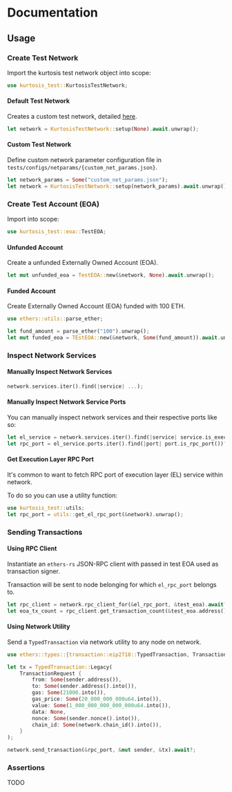 # Documentation

## Usage

### Create Test Network

Import the kurtosis test network object into scope:

```rust
use kurtosis_test::KurtosisTestNetwork;
```

#### Default Test Network

Creates a custom test network, detailed [here](./DefaultNetwork.md).

```rust
let network = KurtosisTestNetwork::setup(None).await.unwrap();
```

#### Custom Test Network

Define custom network parameter configuration file in `tests/configs/netparams/{custom_net_params.json}`.

```rust
let network_params = Some("custom_net_params.json");
let network = KurtosisTestNetwork::setup(network_params).await.unwrap();
```

### Create Test Account (EOA)

Import into scope:

```rust
use kurtosis_test::eoa::TestEOA;
```

#### Unfunded Account

Create a unfunded Externally Owned Account (EOA).

```rust
let mut unfunded_eoa = TestEOA::new(&network, None).await.unwrap();
```

#### Funded Account

Create Externally Owned Account (EOA) funded with 100 ETH.

```rust
use ethers::utils::parse_ether;

let fund_amount = parse_ether("100").unwrap();
let mut funded_eoa = TEstEOA::new(&network, Some(fund_amount)).await.unwrap();
```

### Inspect Network Services

#### Manually Inspect Network Services

```rust
network.services.iter().find(|service| ...);
```

#### Manually Inspect Network Service Ports

You can manually inspect network services and their respective ports like so:

```rust
let el_service = network.services.iter().find(|service| service.is_exec_layer())?;
let rpc_port = el_service.ports.iter().find(|port| port.is_rpc_port())?
```

#### Get Execution Layer RPC Port

It's common to want to fetch RPC port of execution layer (EL) service within network.

To do so you can use a utility function:

```rust
use kurtosis_test::utils;
let rpc_port = utils::get_el_rpc_port(&network).unwrap();
```

### Sending Transactions

#### Using RPC Client

Instantiate an `ethers-rs` JSON-RPC client with passed in test EOA used as transaction signer.

Transaction will be sent to node belonging for which `el_rpc_port` belongs to.

```rust
let rpc_client = network.rpc_client_for(&el_rpc_port, &test_eoa).await?;
let eoa_tx_count = rpc_client.get_transaction_count(&test_eoa.address(), None).await?;
```

#### Using Network Utility

Send a `TypedTransaction` via network utility to any node on network.

```rust
use ethers::types::{transaction::eip2718::TypedTransaction, TransactionRequest};

let tx = TypedTransaction::Legacy(
    TransactionRequest {
        from: Some(sender.address()),
        to: Some(sender.address().into()),
        gas: Some(21000.into()), 
        gas_price: Some(20_000_000_000u64.into()),
        value: Some(1_000_000_000_000_000u64.into()), 
        data: None,
        nonce: Some(sender.nonce().into()),
        chain_id: Some(network.chain_id().into()),
    }
);

network.send_transaction(&rpc_port, &mut sender, &tx).await?;
```

### Assertions

TODO